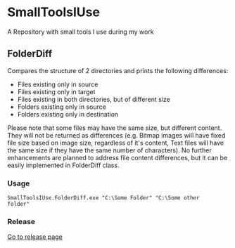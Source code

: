 # SmallToolsIUse
A Repository with small tools I use during my work

## FolderDiff
Compares the structure of 2 directories and prints the following differences:
- Files existing only in source
- Files existing only in target
- Files existing in both directories, but of different size
- Folders existing only in source
- Folders existing only in destination

Please note that some files may have the same size, but different content. They will not be returned as differences (e.g. Bitmap images will have fixed file size based on image size, regardless of it's content, Text files will have the same size if they have the same number of characters). No further enhancements are planned to address file content differences, but it can be easily implemented in FolderDiff class.

### Usage
<code>SmallToolsIUse.FolderDiff.exe "C:\Some Folder" "C:\Some other folder"</code>

### Release
[Go to release page](https://github.com/CosminVana/SmallToolsIUse/releases/tag/FolderDiff)


